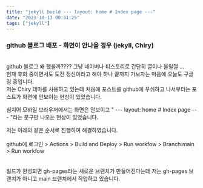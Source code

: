 ```yaml
---
title: "jekyll build --- layout: home # Index page ---"
date: "2023-10-13 00:31:25"
tags: ["jekyll"]
---
```

### github 블로그 배포 - 화면이 안나올 경우 (jekyll, Chiry)
<br>
github 블로그 왜 했을까???? 그냥 네이버나 티스토리로 간단히 글이나 올릴껄 ...
<br>
현재 후회 중이면서도 도전 정신이라고 해야 하나 끝까지 가보자는 마음에 오늘도 구글링 중입니다.
<br>
저는 Chiry 테마를 사용하고 있는데 처음에 포스트를 github에 푸쉬하고 나서부터는 포스트가 화면에 안보이는 현상이 있었습니다.

심지어 모바일 브라우저에서는 화면은 안보이고 " --- layout: home # Index page --- "라는 문구만 나오는 현상이 있었습니다.

저는 아래와 같은 순서로 진행하여 해결하였습니다.
<br>
<br>
github에 로그인 > Actions > Build and Deploy > Run workfow > Branch:main > Run workfow 
<br><br>
<br>
빌드가 완성되면 gh-pages라는 새로운 브랜치가 만들어진다는데 저는 gh-pages 브랜치가 아니고 main 브랜치에서 작업하고 있습니다.
<br>

